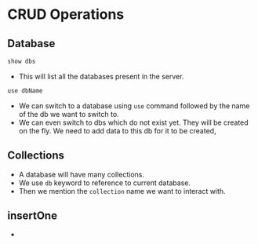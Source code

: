 # CRUD Operations


## Database

```js
show dbs
```
- This will list all the databases present in the server.


```ts
use dbName
```

- We can switch to a database using `use` command followed by the name of the db we want to switch to.
- We can even switch to dbs which do not exist yet. They will be created on the fly. We need to add data to this db for it to be created,


## Collections

- A database will have many collections.
- We use `db` keyword to reference to current database.
- Then we mention the `collection` name we want to interact with.

## insertOne

- 
